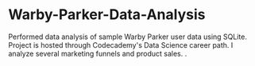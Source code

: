 # Warby-Parker-Data-Analysis
Performed data analysis of sample Warby Parker user data using SQLite. 
Project is hosted through Codecademy's Data Science career path. 
I analyze several marketing funnels and product sales. . 
